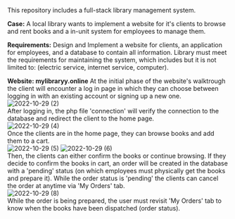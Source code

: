 This repository includes a full-stack library management system. 


**Case:**
A local library wants to implement a website for it's clients to browse and rent books and a in-unit system for employees to manage them. 
<br>

**Requirements:**
Design and Implement a website for clients, an application for employees, and a database to contain all information. Library must meet the requirements for
  maintaining the system, which includes but it is not limited to: (electric service, internet service, computer). 
  <br>

**Website: mylibraryy.online**
At the initial phase of the website's walktrough the client will encounter a log in page in which they can choose between logging in with an existing account or signing up a new one.
<br>
![2022-10-29 (2)](https://user-images.githubusercontent.com/74178789/198829480-b199a468-5382-4bd4-948f-90e855e53441.png)
<br>
After logging in, the php file 'connection' will verify the connection to the database and redirect the client to the home page. 
<br>
![2022-10-29 (4)](https://user-images.githubusercontent.com/74178789/198829562-3020e603-222b-4909-abea-d705ffadd96c.png)
<br>
Once the clients are in the home page, they can browse books and add them to a cart.
<br>
![2022-10-29 (5)](https://user-images.githubusercontent.com/74178789/198829699-c9448812-e11a-44e9-a3c5-b4da658e05bf.png)
![2022-10-29 (6)](https://user-images.githubusercontent.com/74178789/198829704-3407cffb-c9a9-40eb-9f00-29c65bafe44d.png)
<br>
Then, the clients can either confirm the books or continue browsing. If they decide to confirm the books in cart, an order will be created in the database with a 'pending' status (on which employees must physically get the books and prepare it). While the order status is 'pending' the clients can cancel the order at anytime via 'My Orders' tab.
<br>
![2022-10-29 (8)](https://user-images.githubusercontent.com/74178789/198829928-e46c6878-92d9-4864-a982-34ad600204a0.png)
<br>
While the order is being prepared, the user must revisit 'My Orders' tab to know when the books have been dispatched (order status).
